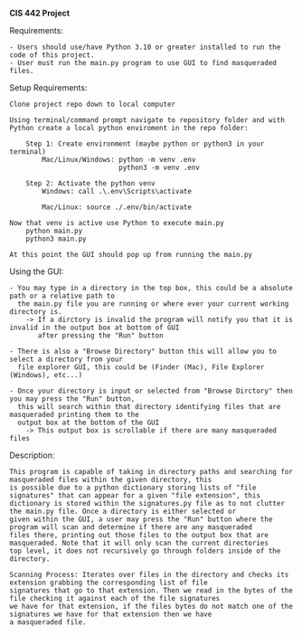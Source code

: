 **CIS 442 Project**

Requirements:
    
    - Users should use/have Python 3.10 or greater installed to run the code of this project.
    - User must run the main.py program to use GUI to find masqueraded files.


Setup Requirements:

    Clone project repo down to local computer

    Using terminal/command prompt navigate to repository folder and with Python create a local python enviroment in the repo folder:
        
        Step 1: Create environment (maybe python or python3 in your terminal)
            Mac/Linux/Windows: python -m venv .env
                               python3 -m venv .env

        Step 2: Activate the python venv
            Windows: call .\.env\Scripts\activate

            Mac/Linux: source ./.env/bin/activate

    Now that venv is active use Python to execute main.py
        python main.py
        python3 main.py

    At this point the GUI should pop up from running the main.py


Using the GUI:

    - You may type in a directory in the top box, this could be a absolute path or a relative path to 
      the main.py file you are running or where ever your current working directory is.
        -> If a dirctory is invalid the program will notify you that it is invalid in the output box at bottom of GUI
           after pressing the "Run" button
    
    - There is also a "Browse Directory" button this will allow you to select a directory from your
      file explorer GUI, this could be (Finder (Mac), File Explorer (Windows), etc...)

    - Once your directory is input or selected from "Browse Dirctory" then you may press the "Run" button,
      this will search within that directory identifying files that are masqueraded printing them to the 
      output box at the bottom of the GUI
        -> This output box is scrollable if there are many masqueraded files


Description:

    This program is capable of taking in directory paths and searching for masqueraded files within the given directory, this
    is possible due to a python dictionary storing lists of "file signatures" that can appear for a given "file extension", this
    dictionary is stored within the signatures.py file as to not clutter the main.py file. Once a directory is either selected or
    given within the GUI, a user may press the "Run" button where the program will scan and determine if there are any masqueraded
    files there, printing out those files to the output box that are masqueraded. Note that it will only scan the current directories
    top level, it does not recursively go through folders inside of the directory.

    Scanning Process: Iterates over files in the directory and checks its extension grabbing the corresponding list of file
    signatures that go to that extension. Then we read in the bytes of the file checking it against each of the file signatures
    we have for that extension, if the files bytes do not match one of the signatures we have for that extension then we have
    a masqueraded file.